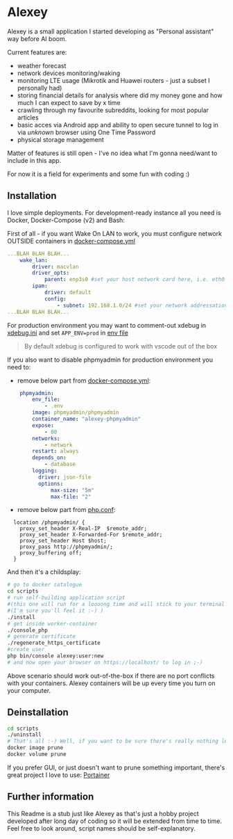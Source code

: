 # Alexey

Alexey is a small application I started developing as "Personal assistant" way before AI boom.

Current features are:
- weather forecast
- network devices monitoring/waking
- monitoring LTE usage (Mikrotik and Huawei routers - just a subset I personally had)
- storing financial details for analysis where did my money gone and how much I can expect to save by x time
- crawling through my favourite subreddits, looking for most popular articles
- basic acces via Android app and ability to open secure tunnel to log in via *unknown* browser using One Time Password
- physical storage management

Matter of features is still open - I've no idea what I'm gonna need/want to include in this app.

For now it is a field for experiments and some fun with coding :)

## Installation

I love simple deployments. For development-ready instance all you need is Docker, Docker-Compose (v2) and Bash:

First of all - if you want Wake On LAN to work, you must configure network OUTSIDE containers in [docker-compose.yml](./docker/docker-compose.yml)

```yaml
...BLAH BLAH BLAH...
    wake_lan:
        driver: macvlan
        driver_opts:
            parent: enp3s0 #set your host network card here, i.e. eth0
        ipam:
            driver: default
            config:
                - subnet: 192.168.1.0/24 #set your network addressation here
...BLAH BLAH BLAH...
```

For production environment you may want to comment-out xdebug in [xdebug.ini](./docker/entrails/php-fpm/xdebug.ini) and set ```APP_ENV=prod``` in [env file](./docker/.env)
> By default xdebug is configured to work with vscode out of the box

If you also want to disable phpmyadmin for production environment you need to:

- remove below part from [docker-compose.yml](./docker/docker-compose.yml):

```yaml
    phpmyadmin:
        env_file:
            - .env
        image: phpmyadmin/phpmyadmin
        container_name: "alexey-phpmyadmin"
        expose:
            - 80
        networks:
            - network
        restart: always
        depends_on:
            - database
        logging:
          driver: json-file
          options:
              max-size: "5m"
              max-file: "2"
```
- remove below part from [php.conf](./docker/entrails/nginx/vhosts/php.conf):

```
  location /phpmyadmin/ {
    proxy_set_header X-Real-IP  $remote_addr;
    proxy_set_header X-Forwarded-For $remote_addr;
    proxy_set_header Host $host;
    proxy_pass http://phpmyadmin/;
    proxy_buffering off;
  }
```

And then it's a childsplay:
```bash
# go to docker catalogue
cd scripts
# run self-building application script
#(this one will run for a loooong time and will stick to your terminal so you'll see logs - open new terminal tab and continue typing commands after you'll see that logs stabilised)
#(I'm sure you'll feel it :-) )
./install
# get inside worker-container
./console_php
# generate certificate
./regenerate_https_certificate
#create user
php bin/console alexey:user:new
# and now open your browser on https://localhost/ to log in ;-)
```

Above scenario should work out-of-the-box if there are no port conflicts with your containers. Alexey containers will be up every time you turn on your computer.

## Deinstallation
```bash
cd scripts
./uninstall
# That's all :-) Well, if you want to be sure there's really nothing left, you can prune leftovers shared by all Docker Containers:
docker image prune
docker volume prune
```
If you prefer GUI, or just doesn't want to prune something important, there's great project I love to use: [Portainer](https://www.portainer.io/)

## Further information
This Readme is a stub just like Alexey as that's just a hobby project developed after long day of coding so it will be extended from time to time. Feel free to look around, script names should be self-explanatory.
